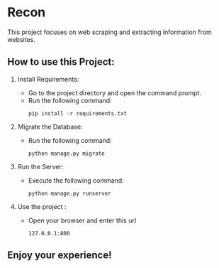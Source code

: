 #  Recon 

This project focuses on web scraping and extracting information from websites.

## How to use this Project:

1. Install Requirements:
   - Go to the project directory and open the command prompt.
   - Run the following command:
     ```
     pip install -r requirements.txt
     ```

2. Migrate the Database:
   - Run the following command:
     ```
     python manage.py migrate
     ```

3. Run the Server:
   - Execute the following command:
     ```
     python manage.py runserver
     ```
     
4. Use the project :
   - Open your browser and enter this url
     ```
     127.0.0.1:800
     ```

## Enjoy your experience!
